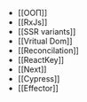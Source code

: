 - [[ООП]]
- [[RxJs]]
- [[SSR variants]]
- [[Vritual Dom]]
- [[Reconcilation]]
- [[ReactKey]]
- [[Next]]
- [[Cypress]]
- [[Effector]]